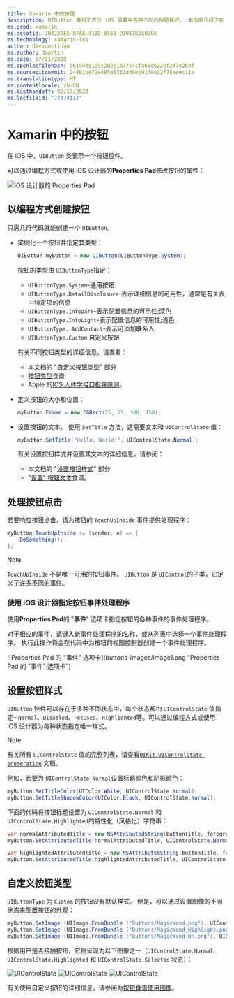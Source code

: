```yaml
---
title: Xamarin 中的按钮
description: UIButton 类用于表示 iOS 屏幕中各种不同的按钮样式。 本指南介绍了在 iOS 中使用按钮的不同选项。
ms.prod: xamarin
ms.assetid: 304229E5-8FA8-41BD-8563-D19E1D2A0296
ms.technology: xamarin-ios
author: davidortinau
ms.author: daortin
ms.date: 07/11/2018
ms.openlocfilehash: 0619488199c202e1877e4cfa60d622ef247e2b3f
ms.sourcegitcommit: 24883be72e485e5311dd0eb91f9a22f78eeec11a
ms.translationtype: MT
ms.contentlocale: zh-CN
ms.lasthandoff: 02/17/2020
ms.locfileid: "77374117"
---
```

# <a name="buttons-in-xamarinios"></a>Xamarin 中的按钮

在 iOS 中，`UIButton` 类表示一个按钮控件。

可以通过编程方式或使用 iOS 设计器的**Properties Pad**修改按钮的属性：

![IOS 设计器的 Properties Pad](buttons-images/properties.png "IOS 设计器的 Properties Pad")

## <a name="creating-a-button-programmatically"></a>以编程方式创建按钮

只需几行代码就能创建一个 `UIButton`。

- 实例化一个按钮并指定其类型：

  ```csharp
  UIButton myButton = new UIButton(UIButtonType.System);
  ```

  按钮的类型由 `UIButtonType`指定：

  - `UIButtonType.System`-通用按钮
  - `UIButtonType.DetailDisclosure`-表示详细信息的可用性，通常是有关表中特定项的信息
  - `UIButtonType.InfoDark`-表示配置信息的可用性;深色
  - `UIButtonType.InfoLight`-表示配置信息的可用性;浅色
  - `UIButtonType..AddContact`-表示可添加联系人
  - `UIButtonType.Custom` 自定义按钮

  有关不同按钮类型的详细信息，请查看：
  
  - 本文档的 "[自定义按钮类型](#custom-button-types)" 部分
  - [按钮类型](https://github.com/xamarin/recipes/tree/master/Recipes/ios/standard_controls/buttons/create_different_types_of_buttons)食谱
  - Apple 的[IOS 人体学接口指导原则](https://developer.apple.com/design/human-interface-guidelines/ios/controls/buttons/)。

- 定义按钮的大小和位置：

  ```csharp
  myButton.Frame = new CGRect(25, 25, 300, 150);
  ```

- 设置按钮的文本。 使用 `SetTitle` 方法，这需要文本和 `UIControlState` 值：

  ```csharp
  myButton.SetTitle("Hello, World!", UIControlState.Normal);
  ```

  有关设置按钮样式并设置其文本的详细信息，请参阅：

  - 本文档的 "[设置按钮样式](#styling-a-button)" 部分
  - "[设置" 按钮文本](https://github.com/xamarin/recipes/tree/master/Recipes/ios/standard_controls/buttons/set_button_text)食谱。

## <a name="handling-a-button-tap"></a>处理按钮点击

若要响应按钮点击，请为按钮的 `TouchUpInside` 事件提供处理程序：

```csharp
myButton.TouchUpInside += (sender, e) => {
    DoSomething();
};
```

> [!NOTE]
> `TouchUpInside` 不是唯一可用的按钮事件。 `UIButton` 是 `UIControl`的子类，它定义了[许多不同的事件](xref:UIKit.UIControlEvent)。

### <a name="using-the-ios-designer-to-specify-button-event-handlers"></a>使用 iOS 设计器指定按钮事件处理程序

使用**Properties Pad**的 "**事件**" 选项卡指定按钮的各种事件的事件处理程序。

对于相应的事件，请键入新事件处理程序的名称，或从列表中选择一个事件处理程序。 执行此操作将会在代码中为按钮的视图控制器创建一个事件处理程序。

![Properties Pad 的 "事件" 选项卡](buttons-images/image1.png "Properties Pad 的 "事件" 选项卡")

## <a name="styling-a-button"></a>设置按钮样式

`UIButton` 控件可以存在于多种不同状态中，每个状态都由 `UIControlState` 值指定– `Normal`、`Disabled`、`Focused`、`Highlighted`等。可以通过编程方式或使用 iOS 设计器为每种状态指定唯一样式。

> [!NOTE]
> 有关所有 `UIControlState` 值的完整列表，请查看[`UIKit.UIControlState enumeration`](xref:UIKit.UIControlState)
> 文档。

例如，若要为 `UIControlState.Normal`设置标题颜色和阴影颜色：

```csharp
myButton.SetTitleColor(UIColor.White, UIControlState.Normal);
myButton.SetTitleShadowColor(UIColor.Black, UIControlState.Normal);
```

下面的代码将按钮标题设置为 `UIControlState.Normal` 和 `UIControlState.Highlighted`的特性化（风格化）字符串：

```csharp
var normalAttributedTitle = new NSAttributedString(buttonTitle, foregroundColor: UIColor.Blue, strikethroughStyle: NSUnderlineStyle.Single);
myButton.SetAttributedTitle(normalAttributedTitle, UIControlState.Normal);

var highlightedAttributedTitle = new NSAttributedString(buttonTitle, foregroundColor: UIColor.Green, strikethroughStyle: NSUnderlineStyle.Thick);
myButton.SetAttributedTitle(highlightedAttributedTitle, UIControlState.Highlighted);
```

## <a name="custom-button-types"></a>自定义按钮类型

`UIButtonType` 为 `Custom` 的按钮没有默认样式。 但是，可以通过设置图像的不同状态来配置按钮的外观：

```csharp
myButton.SetImage (UIImage.FromBundle ("Buttons/MagicWand.png"), UIControlState.Normal);
myButton.SetImage (UIImage.FromBundle ("Buttons/MagicWand_Highlight.png"), UIControlState.Highlighted);
myButton.SetImage (UIImage.FromBundle ("Buttons/MagicWand_On.png"), UIControlState.Selected);
```

根据用户是否接触按钮，它将呈现为以下图像之一（`UIControlState.Normal`、`UIControlState.Highlighted` 和 `UIControlState.Selected` 状态）：

![UIControlState](buttons-images/image22.png "UIControlState")
![UIControlState](buttons-images/image23.png "UIControlState 突出显示")
![UIControlState](buttons-images/image24.png "UIControlState")

有关使用自定义按钮的详细信息，请参阅为[按钮食谱使用图像](https://github.com/xamarin/recipes/tree/master/Recipes/ios/standard_controls/buttons/use_an_image_for_a_button)。
